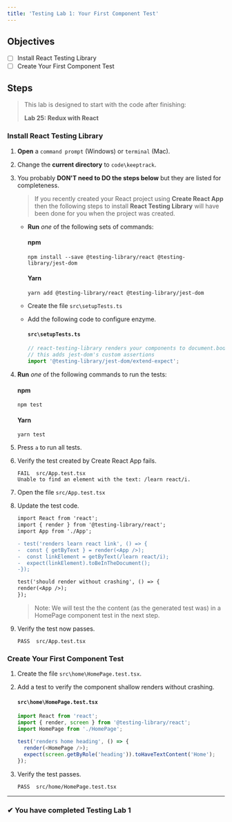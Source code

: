 ```yaml
---
title: 'Testing Lab 1: Your First Component Test'
---
```


## Objectives

- [ ] Install React Testing Library
- [ ] Create Your First Component Test

## Steps

> This lab is designed to start with the code after finishing:
>
> **Lab 25: Redux with React**

### Install React Testing Library

1.  **Open** a `command prompt` (Windows) or `terminal` (Mac).
1.  Change the **current directory** to `code\keeptrack`.
1.  You probably **DON'T need to DO the steps below** but they are listed for completeness.

    > If you recently created your React project using **Create React App** then the following steps to install **React Testing Library** will have been done for you when the project was created.

    - **Run** _one_ of the following sets of commands:

      #### npm

      ```shell
      npm install --save @testing-library/react @testing-library/jest-dom
      ```

      #### Yarn

      ```shell
      yarn add @testing-library/react @testing-library/jest-dom
      ```

    - Create the file `src\setupTests.ts`
    - Add the following code to configure enzyme.

      #### `src\setupTests.ts`

      ```ts
      // react-testing-library renders your components to document.body,
      // this adds jest-dom's custom assertions
      import '@testing-library/jest-dom/extend-expect';
      ```

1.  **Run** _one_ of the following commands to run the tests:

    #### npm

    ```shell
    npm test
    ```

    #### Yarn

    ```shell
    yarn test
    ```

1.  Press `a` to run all tests.
1.  Verify the test created by Create React App fails.

    ```shell
    FAIL  src/App.test.tsx
    Unable to find an element with the text: /learn react/i.
    ```

1.  Open the file `src/App.test.tsx`
1.  Update the test code.

    ```diff
    import React from 'react';
    import { render } from '@testing-library/react';
    import App from './App';

    - test('renders learn react link', () => {
    -  const { getByText } = render(<App />);
    -  const linkElement = getByText(/learn react/i);
    -  expect(linkElement).toBeInTheDocument();
    -});

    test('should render without crashing', () => {
    render(<App />);
    });

    ```

    > Note: We will test the the content (as the generated test was) in a HomePage component test in the next step.

1.  Verify the test now passes.

    ```
    PASS  src/App.test.tsx
    ```

### Create Your First Component Test

1. Create the file `src\home\HomePage.test.tsx`.
1. Add a test to verify the component shallow renders without crashing.

   #### `src\home\HomePage.test.tsx`

   ```ts
   import React from 'react';
   import { render, screen } from '@testing-library/react';
   import HomePage from './HomePage';

   test('renders home heading', () => {
     render(<HomePage />);
     expect(screen.getByRole('heading')).toHaveTextContent('Home');
   });
   ```

1. Verify the test passes.

   ```shell
   PASS  src/home/HomePage.test.tsx
   ```

---

### &#10004; You have completed Testing Lab 1
